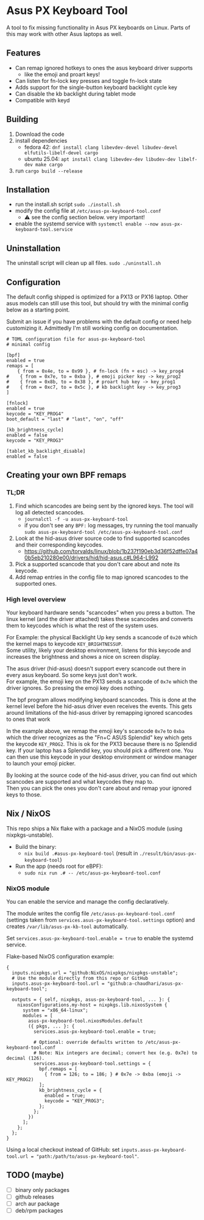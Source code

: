 # Asus PX Keyboard Tool
A tool to fix missing functionality in Asus PX keyboards on Linux. Parts of this may work with other Asus laptops as well.

## Features
- Can remap ignored hotkeys to ones the asus keyboard driver supports
  - like the emoji and proart keys!
- Can listen for fn-lock key presses and toggle fn-lock state
- Adds support for the single-button keyboard backlight cycle key
- Can disable the kb backlight during tablet mode
- Compatible with keyd

## Building
1. Download the code
2. install dependencies
   * fedora 42: `dnf install clang libevdev-devel libudev-devel elfutils-libelf-devel cargo`
   * ubuntu 25.04: `apt install clang libevdev-dev libudev-dev libelf-dev make cargo`
3. run `cargo build --release`

## Installation
- run the install.sh script `sudo ./install.sh`
- modify the config file at `/etc/asus-px-keyboard-tool.conf`
  - ⚠️ see the config section below. very important!
- enable the systemd service with `systemctl enable --now asus-px-keyboard-tool.service`

## Uninstallation
The uninstall script will clean up all files. `sudo ./uninstall.sh`


## Configuration
The default config shipped is optimized for a PX13 or PX16 laptop.  Other asus models can still use this tool, but should try with the minimal config below as a starting point.

Submit an issue if you have problems with the default config or need help customizing it.  Admittedly I'm still working config on documentation.

```
# TOML configuration file for asus-px-keyboard-tool
# minimal config

[bpf]
enabled = true
remaps = [
    { from = 0x4e, to = 0x99 }, # fn-lock (fn + esc) -> key_prog4
#    { from = 0x7e, to = 0xba }, # emoji picker key -> key_prog2
#    { from = 0x8b, to = 0x38 }, # proart hub key -> key_prog1
#    { from = 0xc7, to = 0x5c }, # kb backlight key -> key_prog3
]

[fnlock]
enabled = true
keycode = "KEY_PROG4"
boot_default = "last" # "last", "on", "off"

[kb_brightness_cycle]
enabled = false
keycode = "KEY_PROG3"

[tablet_kb_backlight_disable]
enabled = false
```

## Creating your own BPF remaps

### TL;DR
1. Find which scancodes are being sent by the ignored keys. The tool will log all detected scancodes.
    * `journalctl -f -u asus-px-keyboard-tool` 
    * if you don't see any `BPF:` log messages, try running the tool manually `sudo asus-px-keyboard-tool /etc/asus-px-keyboard-tool.conf`
2. Look at the hid-asus driver source code to find supported scancodes and their corresponding keycodes.
   * https://github.com/torvalds/linux/blob/1b237f190eb3d36f52dffe07a40b5eb210280e00/drivers/hid/hid-asus.c#L964-L992
3. Pick a supported scancode that you don't care about and note its keycode.
4. Add remap entries in the config file to map ignored scancodes to the supported ones.

### High level overview
Your keyboard hardware sends "scancodes" when you press a button.  The linux kernel (and the driver attached) takes these 
scancodes and converts them to keycodes which is what the rest of the system uses.

For Example: the physical Backlight Up key sends a scancode of `0x20` which the kernel maps to keycode `KEY_BRIGHTNESSUP`.  
Some utility, likely your desktop environment, listens for this keycode and increases the brightness and shows a nice on screen display. 

The asus driver (hid-asus) doesn't support every scancode out there in every asus keyboard. So some keys just don't work.  
For example, the emoji key on the PX13 sends a scancode of `0x7e` which the driver ignores.  So pressing the emoji key does nothing.

The bpf program allows modifying keyboard scancodes.  This is done at the kernel level before the hid-asus driver even receives the events.
This gets around limitations of the hid-asus driver by remapping ignored scancodes to ones that work

In the example above, we remap the emoji key's scancode `0x7e` to `0xba` which the driver recognizes as the "Fn+C ASUS Splendid" key which gets the keycode `KEY_PROG2`.
This is ok for the PX13 because there is no Splendid key. If your laptop has a Splendid key, you should pick a different one.
You can then use this keycode in your desktop environment or window manager to launch your emoji picker.

By looking at the source code of the hid-asus driver, you can find out which scancodes are supported and what keycodes they map to.  
Then you can pick the ones you don't care about and remap your ignored keys to those. 

## Nix / NixOS

This repo ships a Nix flake with a package and a NixOS module (using nixpkgs-unstable).

- Build the binary:
  - `nix build .#asus-px-keyboard-tool` (result in `./result/bin/asus-px-keyboard-tool`)
- Run the app (needs root for eBPF):
  - `sudo nix run .# -- /etc/asus-px-keyboard-tool.conf`

### NixOS module

You can enable the service and manage the config declaratively.

The module writes the config file `/etc/asus-px-keyboard-tool.conf` (settings taken from `services.asus-px-keyboard-tool.settings` option) and creates `/var/lib/asus-px-kb-tool` automatically.

Set `services.asus-px-keyboard-tool.enable = true` to enable the systemd service.

Flake-based NixOS configuration example:

```
{
  inputs.nixpkgs.url = "github:NixOS/nixpkgs/nixpkgs-unstable";
  # Use the module directly from this repo or GitHub
  inputs.asus-px-keyboard-tool.url = "github:a-chaudhari/asus-px-keyboard-tool";

  outputs = { self, nixpkgs, asus-px-keyboard-tool, ... }: {
    nixosConfigurations.my-host = nixpkgs.lib.nixosSystem {
      system = "x86_64-linux";
      modules = [
        asus-px-keyboard-tool.nixosModules.default
        ({ pkgs, ... }: {
          services.asus-px-keyboard-tool.enable = true;

          # Optional: override defaults written to /etc/asus-px-keyboard-tool.conf
          # Note: Nix integers are decimal; convert hex (e.g. 0x7e) to decimal (126).
          services.asus-px-keyboard-tool.settings = {
            bpf.remaps = [
              { from = 126; to = 186; } # 0x7e -> 0xba (emoji -> KEY_PROG2)
            ];
            kb_brightness_cycle = {
              enabled = true;
              keycode = "KEY_PROG3";
            };
          };
        })
      ];
    };
  };
}
```

Using a local checkout instead of GitHub: set `inputs.asus-px-keyboard-tool.url = "path:/path/to/asus-px-keyboard-tool"`.

## TODO (maybe)
- [ ] binary only packages
- [ ] github releases
- [ ] arch aur package
- [ ] deb/rpm packages
